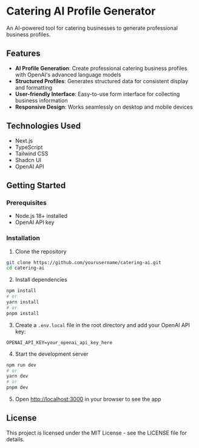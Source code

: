 # Catering AI Profile Generator

An AI-powered tool for catering businesses to generate professional business profiles.

## Features

- **AI Profile Generation**: Create professional catering business profiles with OpenAI's advanced language models
- **Structured Profiles**: Generates structured data for consistent display and formatting
- **User-friendly Interface**: Easy-to-use form interface for collecting business information
- **Responsive Design**: Works seamlessly on desktop and mobile devices

## Technologies Used

- Next.js
- TypeScript
- Tailwind CSS
- Shadcn UI
- OpenAI API

## Getting Started

### Prerequisites

- Node.js 18+ installed
- OpenAI API key

### Installation

1. Clone the repository
```bash
git clone https://github.com/yourusername/catering-ai.git
cd catering-ai
```

2. Install dependencies
```bash
npm install
# or
yarn install
# or
pnpm install
```

3. Create a `.env.local` file in the root directory and add your OpenAI API key:
```
OPENAI_API_KEY=your_openai_api_key_here
```

4. Start the development server
```bash
npm run dev
# or
yarn dev
# or
pnpm dev
```

5. Open [http://localhost:3000](http://localhost:3000) in your browser to see the app

## License

This project is licensed under the MIT License - see the LICENSE file for details. 